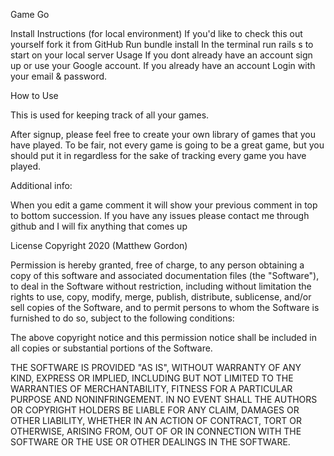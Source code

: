 Game Go


Install Instructions (for local environment)
If you'd like to check this out yourself fork it from GitHub
Run bundle install
In the terminal run rails s to start on your local server
Usage
If you dont already have an account sign up or use your Google account.
If you already have an account Login with your email & password.

How to Use

This is used for keeping track of all your games.

After signup, please feel free to create your own library of games that you have played. To be fair, not every game is going to be a great game, but you should put it in regardless for the sake of tracking every game you have played. 


Additional info:

When you edit a game comment it will show your previous comment in top to bottom succession.
If you have any issues please contact me through github and I will fix anything that comes up 


License
Copyright 2020 (Matthew Gordon)

Permission is hereby granted, free of charge, to any person obtaining a copy of this software and associated documentation files (the "Software"), to deal in the Software without restriction, including without limitation the rights to use, copy, modify, merge, publish, distribute, sublicense, and/or sell copies of the Software, and to permit persons to whom the Software is furnished to do so, subject to the following conditions:

The above copyright notice and this permission notice shall be included in all copies or substantial portions of the Software.

THE SOFTWARE IS PROVIDED "AS IS", WITHOUT WARRANTY OF ANY KIND, EXPRESS OR IMPLIED, INCLUDING BUT NOT LIMITED TO THE WARRANTIES OF MERCHANTABILITY, FITNESS FOR A PARTICULAR PURPOSE AND NONINFRINGEMENT. IN NO EVENT SHALL THE AUTHORS OR COPYRIGHT HOLDERS BE LIABLE FOR ANY CLAIM, DAMAGES OR OTHER LIABILITY, WHETHER IN AN ACTION OF CONTRACT, TORT OR OTHERWISE, ARISING FROM, OUT OF OR IN CONNECTION WITH THE SOFTWARE OR THE USE OR OTHER DEALINGS IN THE SOFTWARE.
